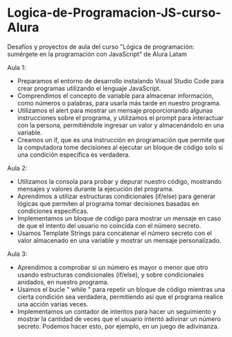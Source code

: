 # Logica-de-Programacion-JS-curso-Alura
Desafíos y proyectos de aula del curso "Lógica de programación: sumérgete en la programación con JavaScript" de Alura Latam

Aula 1:

* Preparamos el entorno de desarrollo instalando Visual Studio Code para crear programas utilizando el lenguaje JavaScript.
* Comprendimos el concepto de variable para almacenar información, como números o palabras, para usarla más tarde en nuestro programa.
* Utilizamos el alert para mostrar un mensaje proporcionando algunas instrucciones sobre el programa, y utilizamos el prompt para interactuar con la persona, permitiéndole ingresar un valor y almacenándolo en una variable.
* Creamos un if, que es una instrucción en programación que permite que la computadora tome decisiones al ejecutar un bloque de código solo si una condición específica es verdadera.

Aula 2:

* Utilizamos la consola para probar y depurar nuestro código, mostrando mensajes y valores durante la ejecución del programa.
* Aprendimos a utilizar estructuras condicionales (if/else) para generar lógicas que permiten al programa tomar decisiones basadas en condiciones específicas.
* Implementamos un bloque de código para mostrar un mensaje en caso de que el intento del usuario no coincida con el número secreto.
* Usamos Template Strings para concatenar el número secreto con el valor almacenado en una variable y mostrar un mensaje personalizado.

Aula 3: 

* Aprendimos a comprobar si un número es mayor o menor que otro usando estructuras condicionales (if/else), y sobre condicionales anidados, en nuestro programa.
* Usamos el bucle " while " para repetir un bloque de código mientras una cierta condición sea verdadera, permitiendo así que el programa realice una acción varias veces.
* Implementamos un contador de intentos para hacer un seguimiento y mostrar la cantidad de veces que el usuario intentó adivinar un número secreto. Podemos hacer esto, por ejemplo, en un juego de adivinanza.
